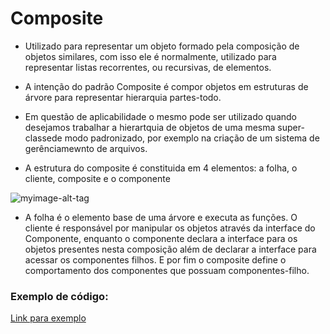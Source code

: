 # Composite

- Utilizado para representar um objeto formado pela composição de objetos similares, com isso ele é normalmente, utilizado para representar listas recorrentes, ou recursivas, de elementos.

- A intenção do padrão Composite é compor objetos em estruturas de árvore para representar hierarquia partes-todo.

- Em questão de aplicabilidade o mesmo pode ser utilizado quando desejamos trabalhar a hierartquia de objetos de uma mesma super-classede modo padronizado, por exemplo na criação de um sistema de gerênciamewnto de arquivos.

- A estrutura do composite é constituida em 4 elementos: a folha, o cliente, composite e o componente


![myimage-alt-tag](https://miro.medium.com/max/449/0*ULNhYAHKOl216tcZ.gif)


- A folha é o elemento base de uma árvore e executa as funções. O cliente é responsável por manipular os objetos através da interface do Componente, enquanto o componente declara a interface para os objetos presentes nesta composição além de declarar a interface para acessar os componentes filhos. E por fim o composite define o comportamento dos componentes que possuam componentes-filho.


### Exemplo de código:

[Link para exemplo](https://github.com/andreifsa/Padr-o-de-projeto/blob/master/composite/Exemplo.java)
